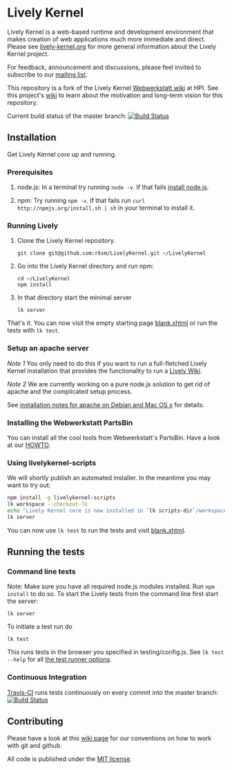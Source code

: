 # Lively Kernel

Lively Kernel is a web-based runtime and development environment that makes creation of web applications much more immediate and direct. Please see [lively-kernel.org](http://lively-kernel.org/) for more general information about the Lively Kernel project.

For feedback, announcement and discussions, please feel invited to subscribe to our [mailing list](http://lively-kernel.org/list/index.html).

This repository is a fork of the Lively Kernel [Webwerkstatt wiki](http://www.lively-kernel.org/repository/webwerkstatt/) at HPI. See this project's [wiki](https://github.com/rksm/LivelyKernel/wiki/Repository-Purpose) to learn about the motivation and long-term vision for this repository.

Current build status of the master branch: [![Build Status](https://secure.travis-ci.org/rksm/LivelyKernel.png?branch=master)](http://travis-ci.org/rksm/LivelyKernel)

## Installation

Get Lively Kernel *core* up and running.

### Prerequisites

1. node.js: In a terminal try running `node -v`. If that fails [install node.js](http://nodejs.org/#download).

2. npm: Try running `npm -v`. If that fails run `curl http://npmjs.org/install.sh | sh` in your terminal to install it.

### Running Lively

1. Clone the Lively Kernel repository.

    ```
    git clone git@github.com:rksm/LivelyKernel.git ~/LivelyKernel
    ```

2. Go into the Lively Kernel directory and run npm:

    ```
    cd ~/LivelyKernel
    npm install
    ```

3. In that directory start the minimal server

    ```
    lk server
    ```


That's it. You can now visit the empty starting page [blank.xhtml](http://localhost:9001/blank.xhtml) or run the tests with `lk test`.


### Setup an apache server

*Note 1* You only need to do this if you want to run a full-fletched Lively Kernel installation that provides the functionality to run a [Lively Wiki](http://www.hpi.uni-potsdam.de/hirschfeld/projects/livelywiki/index.html).

*Note 2* We are currently working on a pure node.js solution to get rid of apache and the complicated setup process.

See [installation notes for apache on Debian and Mac OS x](https://github.com/rksm/LivelyKernel/wiki/Lively-kernel-installation-on-debian-and-mac-os-x) for details.


### Installing the Webwerkstatt PartsBin

You can install all the cool tools from Webwerkstatt's PartsBin. Have a look at our [HOWTO](https://github.com/rksm/LivelyKernel/wiki/How-to-make-PartsBin-work).


### Using livelykernel-scripts

We will shortly publish an automated installer. In the meantime you may want to try out:

```sh
npm install -g livelykernel-scripts
lk workspace --checkout-lk
echo "Lively Kernel core is now installed in `lk scripts-dir`/workspace/lk/"
lk server
```

You can now use `lk test` to run the tests and visit [blank.xhtml](http://localhost:9001/blank.xhtml).

## Running the tests

### Command line tests

Note: Make sure you have all required node.js modules installed. Run `npm install` to do so.
To start the Lively tests from the command line first start the server:

    lk server

To initiate a test run do

    lk test

This runs tests in the browser you specified in testing/config.js. See `lk test --help` for all [the test runner options](https://github.com/rksm/LivelyKernel/wiki/Lk-script-test).


### Continuous Integration

[Travis-CI](http://www.travis-ci.org) runs tests continuously on every commit into the master branch:
[![Build Status](https://secure.travis-ci.org/rksm/LivelyKernel.png?branch=master)](http://travis-ci.org/rksm/LivelyKernel)


## Contributing

Please have a look at this [wiki page](https://github.com/rksm/LivelyKernel/wiki/Git-Github-Hints) for our conventions on how to work with git and github.

All code is published under the [MIT license](https://github.com/rksm/LivelyKernel/blob/master/LICENSE).
